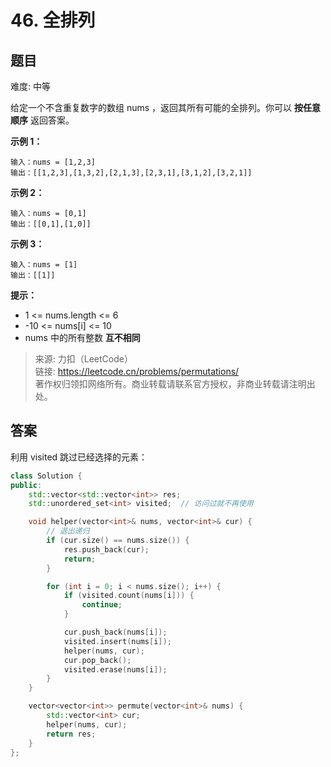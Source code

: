 # 46. 全排列

## 题目

难度: 中等

给定一个不含重复数字的数组 nums ，返回其所有可能的全排列。你可以 **按任意顺序** 返回答案。

**示例 1：**

```
输入：nums = [1,2,3]
输出：[[1,2,3],[1,3,2],[2,1,3],[2,3,1],[3,1,2],[3,2,1]]

```

**示例 2：**

```
输入：nums = [0,1]
输出：[[0,1],[1,0]]

```

**示例 3：**

```
输入：nums = [1]
输出：[[1]]

```

**提示：**

- 1 <= nums.length <= 6
- -10 <= nums[i] <= 10
- nums 中的所有整数 **互不相同**

> 来源: 力扣（LeetCode）  
> 链接: <https://leetcode.cn/problems/permutations/>  
> 著作权归领扣网络所有。商业转载请联系官方授权，非商业转载请注明出处。

## 答案

利用 visited 跳过已经选择的元素：

```c++
class Solution {
public:
    std::vector<std::vector<int>> res;
    std::unordered_set<int> visited;  // 访问过就不再使用

    void helper(vector<int>& nums, vector<int>& cur) {
        // 退出递归
        if (cur.size() == nums.size()) {
            res.push_back(cur);
            return;
        }

        for (int i = 0; i < nums.size(); i++) {
            if (visited.count(nums[i])) {
                continue;
            }

            cur.push_back(nums[i]);
            visited.insert(nums[i]);
            helper(nums, cur);
            cur.pop_back();
            visited.erase(nums[i]);
        }
    }

    vector<vector<int>> permute(vector<int>& nums) {
        std::vector<int> cur;
        helper(nums, cur);
        return res;
    }
};
```
